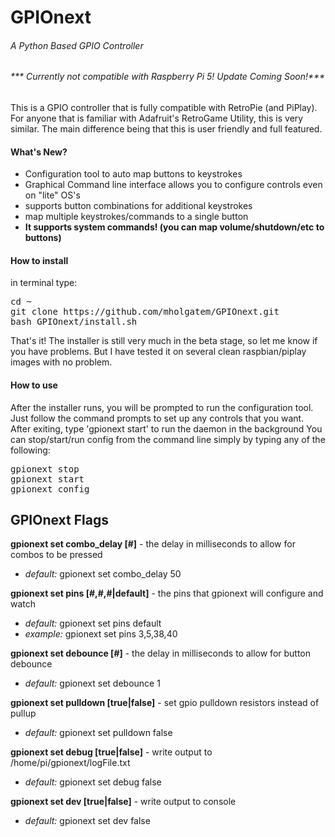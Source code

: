 <h1>GPIOnext</h1>
<h6>A Python Based GPIO Controller</h6>

<h6> *** Currently not compatible with Raspberry Pi 5! Update Coming Soon!*** </h6>

This is a GPIO controller that is fully compatible with RetroPie (and PiPlay). For anyone that is familiar with Adafruit's RetroGame Utility, this is very similar. The main difference being that this is user friendly and full featured.
<h4>What's New?</h4>
<ul><li>Configuration tool to auto map buttons to keystrokes</li>
<li>Graphical Command line interface allows you to configure controls even on "lite" OS's</li>
<li>supports button combinations for additional keystrokes</li>
<li>map multiple keystrokes/commands to a single button</li>
<li><b>It supports system commands! (you can map volume/shutdown/etc to buttons)</b></li>
</ul>
<h4>How to install</h4>in terminal type:
<pre>cd ~
git clone https://github.com/mholgatem/GPIOnext.git
bash GPIOnext/install.sh</pre>
That's it! The installer is still very much in the beta stage, so let me know if you have problems. But I have tested it on several clean raspbian/piplay images with no problem.

<h4>How to use</h4> After the installer runs, you will be prompted to run the configuration tool. Just follow the command prompts to set up any controls that you want. After exiting, type 'gpionext start' to run the daemon in the background
You can stop/start/run config from the command line simply by typing any of the following:
<pre>gpionext stop
gpionext start
gpionext config</pre>

<h2>GPIOnext Flags</h2>

**gpionext set combo_delay [#]** - the delay in milliseconds to allow for combos to be pressed

  * *default:* gpionext set combo_delay 50
  
**gpionext set pins [#,#,#|default]** - the pins that gpionext will configure and watch

  * *default:* gpionext set pins default
  * *example:* gpionext set pins 3,5,38,40
  
**gpionext set debounce [#]** - the delay in milliseconds to allow for button debounce

  * *default:* gpionext set debounce 1
  
**gpionext set pulldown [true|false]** - set gpio pulldown resistors instead of pullup

  * *default:* gpionext set pulldown false
  
**gpionext set debug [true|false]** - write output to /home/pi/gpionext/logFile.txt

  * *default:* gpionext set debug false
  
**gpionext set dev [true|false]** - write output to console

  * *default:* gpionext set dev false
  

